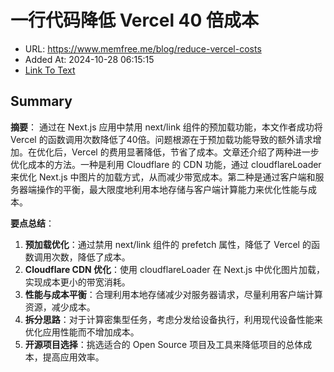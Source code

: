 # 一行代码降低 Vercel 40 倍成本
- URL: https://www.memfree.me/blog/reduce-vercel-costs
- Added At: 2024-10-28 06:15:15
- [Link To Text](2024-10-28-一行代码降低-vercel-40-倍成本_raw.md)

## Summary
**摘要**：
通过在 Next.js 应用中禁用 next/link 组件的预加载功能，本文作者成功将 Vercel 的函数调用次数降低了40倍。问题根源在于预加载功能导致的额外请求增加。在优化后，Vercel 的费用显著降低，节省了成本。文章还介绍了两种进一步优化成本的方法。一种是利用 Cloudflare 的 CDN 功能，通过 cloudflareLoader 来优化 Next.js 中图片的加载方式，从而减少带宽成本。第二种是通过客户端和服务器端操作的平衡，最大限度地利用本地存储与客户端计算能力来优化性能与成本。

**要点总结**：
1. **预加载优化**：通过禁用 next/link 组件的 prefetch 属性，降低了 Vercel 的函数调用次数，降低了成本。
2. **Cloudflare CDN 优化**：使用 cloudflareLoader 在 Next.js 中优化图片加载，实现成本更小的带宽消耗。
3. **性能与成本平衡**：合理利用本地存储减少对服务器请求，尽量利用客户端计算资源，减少成本。
4. **拆分思路**：对于计算密集型任务，考虑分发给设备执行，利用现代设备性能来优化应用性能而不增加成本。
5. **开源项目选择**：挑选适合的 Open Source 项目及工具来降低项目的总体成本，提高应用效率。
